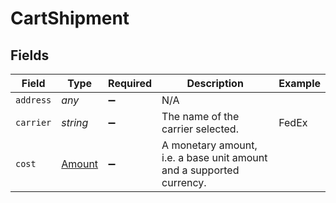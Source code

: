 # CartShipment


## Fields

| Field                                                                | Type                                                                 | Required                                                             | Description                                                          | Example                                                              |
| -------------------------------------------------------------------- | -------------------------------------------------------------------- | -------------------------------------------------------------------- | -------------------------------------------------------------------- | -------------------------------------------------------------------- |
| `address`                                                            | *any*                                                                | :heavy_minus_sign:                                                   | N/A                                                                  |                                                                      |
| `carrier`                                                            | *string*                                                             | :heavy_minus_sign:                                                   | The name of the carrier selected.                                    | FedEx                                                                |
| `cost`                                                               | [Amount](../../models/shared/amount.md)                              | :heavy_minus_sign:                                                   | A monetary amount, i.e. a base unit amount and a supported currency. |                                                                      |